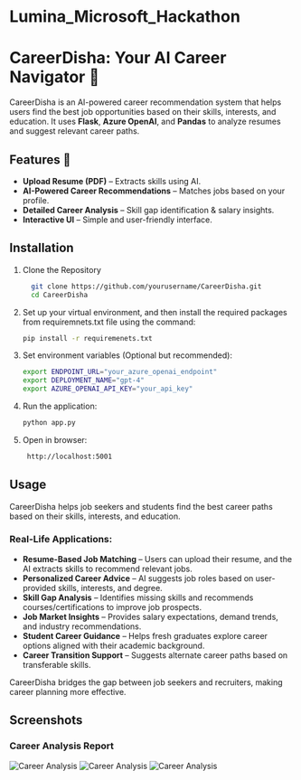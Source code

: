 # Lumina_Microsoft_Hackathon
# CareerDisha: Your AI Career Navigator 🚀

CareerDisha is an AI-powered career recommendation system that helps users find the best job opportunities based on their skills, interests, and education. It uses **Flask**, **Azure OpenAI**, and **Pandas** to analyze resumes and suggest relevant career paths.

## Features 🌟
- **Upload Resume (PDF)** – Extracts skills using AI.
- **AI-Powered Career Recommendations** – Matches jobs based on your profile.
- **Detailed Career Analysis** – Skill gap identification & salary insights.
- **Interactive UI** – Simple and user-friendly interface.

## Installation  
1. Clone the Repository  
    ```bash
      git clone https://github.com/yourusername/CareerDisha.git
      cd CareerDisha
2. Set up your virtual environment, and then install the required packages from requiremnets.txt file using the command:
   ```bash
   pip install -r requiremenets.txt
3. Set environment variables (Optional but recommended):
   ```bash
   export ENDPOINT_URL="your_azure_openai_endpoint"
   export DEPLOYMENT_NAME="gpt-4"
   export AZURE_OPENAI_API_KEY="your_api_key"
4. Run the application:
   ```bash
   python app.py
5. Open in browser:
   ```bash
    http://localhost:5001
## Usage
CareerDisha helps job seekers and students find the best career paths based on their skills, interests, and education.  

### Real-Life Applications:  
- **Resume-Based Job Matching** – Users can upload their resume, and the AI extracts skills to recommend relevant jobs.  
- **Personalized Career Advice** – AI suggests job roles based on user-provided skills, interests, and degree.  
- **Skill Gap Analysis** – Identifies missing skills and recommends courses/certifications to improve job prospects.  
- **Job Market Insights** – Provides salary expectations, demand trends, and industry recommendations.  
- **Student Career Guidance** – Helps fresh graduates explore career options aligned with their academic background.  
- **Career Transition Support** – Suggests alternate career paths based on transferable skills.  

CareerDisha bridges the gap between job seekers and recruiters, making career planning more effective.  

## Screenshots
### Career Analysis Report
![Career Analysis](static/pic2.jpg)
![Career Analysis](static/pic3.png)
![Career Analysis](static/pic4.png)




